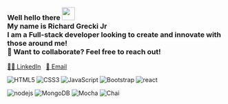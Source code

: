 <h3> Well hello there <img src="https://raw.githubusercontent.com/MartinHeinz/MartinHeinz/master/wave.gif" width="30px"> <br>
My name is Richard Grecki Jr<br>
I am a Full-stack developer looking to create and innovate with those around me!<br>
🤖 Want to collaborate? Feel free to reach out!</h3>
 

[👨‍💻 LinkedIn](https://www.linkedin.com/in/richard-grecki-jr/) &nbsp; [📧 Email ](richardgreckijr@gmail.com)<br>

![HTML5](https://img.shields.io/static/v1?message=HTML5&logo=HTML5&labelColor=5c5c5c&color=016064&logoColor=E34F26&label=%20)
![CSS3](https://img.shields.io/static/v1?message=CSS3&logo=CSS3&labelColor=5c5c5c&color=016064&logoColor=1572B6&label=%20)
![JavaScript](https://img.shields.io/static/v1?message=JavaScript&logo=JavaScript&labelColor=5c5c5c&color=016064&logoColor=F7DF1E&label=%20)
![Bootstrap](https://img.shields.io/static/v1?message=Bootstrap&logo=Bootstrap&labelColor=5c5c5c&color=016064&logoColor=7952B3&label=%20)
![react](https://img.shields.io/static/v1?message=React&logo=react&labelColor=5c5c5c&color=016064&logoColor=61DAFB&label=%20)

![nodejs](https://img.shields.io/static/v1?message=Node.js&logo=Node.js&labelColor=5c5c5c&color=016064&logoColor=339933&label=%20)
![MongoDB](https://img.shields.io/static/v1?message=MongoDB&logo=MongoDB&labelColor=5c5c5c&color=016064&logoColor=47A248&label=%20)
![Mocha](https://img.shields.io/static/v1?message=Mocha&logo=Mocha&labelColor=5c5c5c&color=016064&logoColor=8D6748&label=%20)
![Chai](https://img.shields.io/static/v1?message=Chai&logo=Chai&labelColor=5c5c5c&color=016064&logoColor=A30701&label=%20)


<!--
**richardgreckijr/richardgreckijr** is a ✨ _special_ ✨ repository because its `README.md` (this file) appears on your GitHub profile.

Here are some ideas to get you started:

- 🔭 I’m currently working on ...
- 🌱 I’m currently learning ...
- 👯 I’m looking to collaborate on ...
- 🤔 I’m looking for help with ...
- 💬 Ask me about ...
- 📫 How to reach me: ...
- 😄 Pronouns: ...
- ⚡ Fun fact: ...
-->
